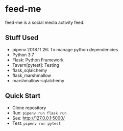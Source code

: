 # feed-me
feed-me is a social media activity feed.

## Stuff Used
- pipenv 2018.11.26: To manage python dependencies
- Python 3.7
- Flask: Python Framework
- Tavern[pytest]: Testing 
- flask_sqlalchemy
- flask_marshmallow
- marshmallow-sqlalchemy

## Quick Start
- Clone repository
- Run: ```pipenv run flask run```
- See: http://127.0.0.1:5000/
- Test: ```pipenv run pytest```